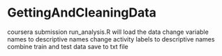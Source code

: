 # GettingAndCleaningData
coursera submission
run_analysis.R will load the data 
change variable names to descriptive names
change activity labels to descriptive names
combine train and test data
save to txt file
